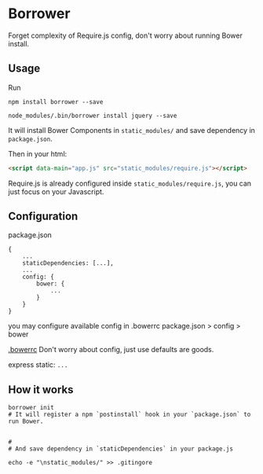 
Borrower
========

Forget complexity of Require.js config, don't worry about running Bower install.


Usage
-----

Run

```shell
npm install borrower --save

node_modules/.bin/borrower install jquery --save
```

It will install Bower Components in `static_modules/` and save dependency in `package.json`.


Then in your html:

```html
<script data-main="app.js" src="static_modules/require.js"></script>
```

Require.js is already configured inside `static_modules/require.js`, you can just focus on your Javascript.


Configuration
-------------

package.json
```
{
    ...
    staticDependencies: [...],
    ...
    config: {
        bower: {
            ...
        }
    }
}
```
you may configure available config in .bowerrc package.json > config > bower

[.bowerrc](http://bower.io/docs/config/) Don't worry about config, just use defaults are goods.

express static: `...`


How it works
------------

```shell
borrower init
# It will register a npm `postinstall` hook in your `package.json` to run Bower.


#
# And save dependency in `staticDependencies` in your package.js

echo -e "\nstatic_modules/" >> .gitingore
```



